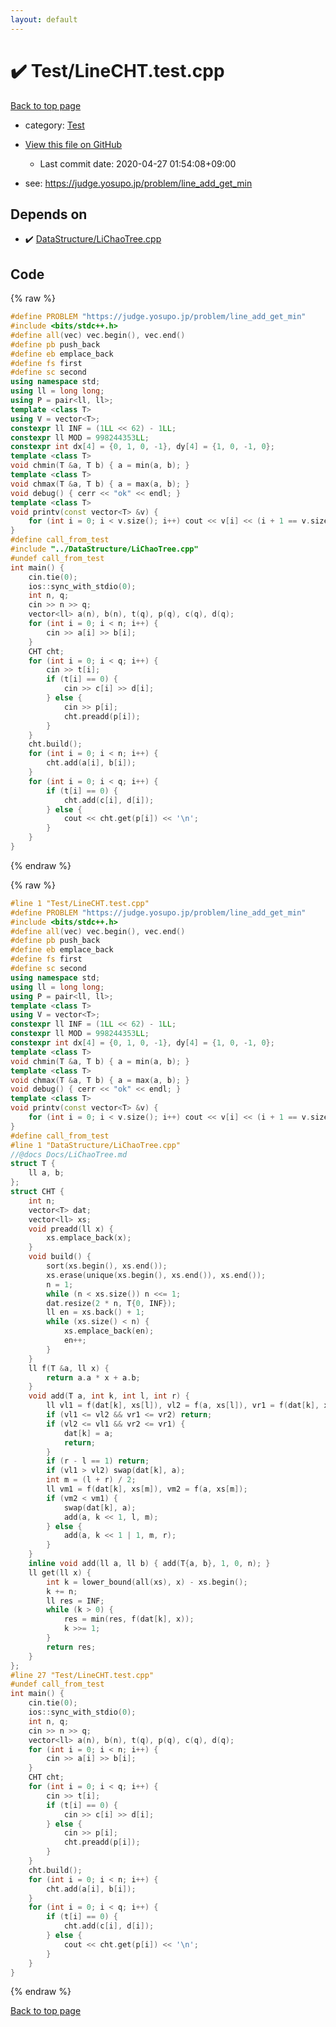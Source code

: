 ```yaml
---
layout: default
---
```


<!-- mathjax config similar to math.stackexchange -->
<script type="text/javascript" async
  src="https://cdnjs.cloudflare.com/ajax/libs/mathjax/2.7.5/MathJax.js?config=TeX-MML-AM_CHTML">
</script>
<script type="text/x-mathjax-config">
  MathJax.Hub.Config({
    TeX: { equationNumbers: { autoNumber: "AMS" }},
    tex2jax: {
      inlineMath: [ ['$','$'] ],
      processEscapes: true
    },
    "HTML-CSS": { matchFontHeight: false },
    displayAlign: "left",
    displayIndent: "2em"
  });
</script>

<script type="text/javascript" src="https://cdnjs.cloudflare.com/ajax/libs/jquery/3.4.1/jquery.min.js"></script>
<script src="https://cdn.jsdelivr.net/npm/jquery-balloon-js@1.1.2/jquery.balloon.min.js" integrity="sha256-ZEYs9VrgAeNuPvs15E39OsyOJaIkXEEt10fzxJ20+2I=" crossorigin="anonymous"></script>
<script type="text/javascript" src="../../assets/js/copy-button.js"></script>
<link rel="stylesheet" href="../../assets/css/copy-button.css" />


# :heavy_check_mark: Test/LineCHT.test.cpp

<a href="../../index.html">Back to top page</a>

* category: <a href="../../index.html#0cbc6611f5540bd0809a388dc95a615b">Test</a>
* <a href="{{ site.github.repository_url }}/blob/master/Test/LineCHT.test.cpp">View this file on GitHub</a>
    - Last commit date: 2020-04-27 01:54:08+09:00


* see: <a href="https://judge.yosupo.jp/problem/line_add_get_min">https://judge.yosupo.jp/problem/line_add_get_min</a>


## Depends on

* :heavy_check_mark: <a href="../../library/DataStructure/LiChaoTree.cpp.html">DataStructure/LiChaoTree.cpp</a>


## Code

<a id="unbundled"></a>
{% raw %}
```cpp
#define PROBLEM "https://judge.yosupo.jp/problem/line_add_get_min"
#include <bits/stdc++.h>
#define all(vec) vec.begin(), vec.end()
#define pb push_back
#define eb emplace_back
#define fs first
#define sc second
using namespace std;
using ll = long long;
using P = pair<ll, ll>;
template <class T>
using V = vector<T>;
constexpr ll INF = (1LL << 62) - 1LL;
constexpr ll MOD = 998244353LL;
constexpr int dx[4] = {0, 1, 0, -1}, dy[4] = {1, 0, -1, 0};
template <class T>
void chmin(T &a, T b) { a = min(a, b); }
template <class T>
void chmax(T &a, T b) { a = max(a, b); }
void debug() { cerr << "ok" << endl; }
template <class T>
void printv(const vector<T> &v) {
    for (int i = 0; i < v.size(); i++) cout << v[i] << (i + 1 == v.size() ? '\n' : ' ');
}
#define call_from_test
#include "../DataStructure/LiChaoTree.cpp"
#undef call_from_test
int main() {
    cin.tie(0);
    ios::sync_with_stdio(0);
    int n, q;
    cin >> n >> q;
    vector<ll> a(n), b(n), t(q), p(q), c(q), d(q);
    for (int i = 0; i < n; i++) {
        cin >> a[i] >> b[i];
    }
    CHT cht;
    for (int i = 0; i < q; i++) {
        cin >> t[i];
        if (t[i] == 0) {
            cin >> c[i] >> d[i];
        } else {
            cin >> p[i];
            cht.preadd(p[i]);
        }
    }
    cht.build();
    for (int i = 0; i < n; i++) {
        cht.add(a[i], b[i]);
    }
    for (int i = 0; i < q; i++) {
        if (t[i] == 0) {
            cht.add(c[i], d[i]);
        } else {
            cout << cht.get(p[i]) << '\n';
        }
    }
}
```
{% endraw %}

<a id="bundled"></a>
{% raw %}
```cpp
#line 1 "Test/LineCHT.test.cpp"
#define PROBLEM "https://judge.yosupo.jp/problem/line_add_get_min"
#include <bits/stdc++.h>
#define all(vec) vec.begin(), vec.end()
#define pb push_back
#define eb emplace_back
#define fs first
#define sc second
using namespace std;
using ll = long long;
using P = pair<ll, ll>;
template <class T>
using V = vector<T>;
constexpr ll INF = (1LL << 62) - 1LL;
constexpr ll MOD = 998244353LL;
constexpr int dx[4] = {0, 1, 0, -1}, dy[4] = {1, 0, -1, 0};
template <class T>
void chmin(T &a, T b) { a = min(a, b); }
template <class T>
void chmax(T &a, T b) { a = max(a, b); }
void debug() { cerr << "ok" << endl; }
template <class T>
void printv(const vector<T> &v) {
    for (int i = 0; i < v.size(); i++) cout << v[i] << (i + 1 == v.size() ? '\n' : ' ');
}
#define call_from_test
#line 1 "DataStructure/LiChaoTree.cpp"
//@docs Docs/LiChaoTree.md
struct T {
    ll a, b;
};
struct CHT {
    int n;
    vector<T> dat;
    vector<ll> xs;
    void preadd(ll x) {
        xs.emplace_back(x);
    }
    void build() {
        sort(xs.begin(), xs.end());
        xs.erase(unique(xs.begin(), xs.end()), xs.end());
        n = 1;
        while (n < xs.size()) n <<= 1;
        dat.resize(2 * n, T{0, INF});
        ll en = xs.back() + 1;
        while (xs.size() < n) {
            xs.emplace_back(en);
            en++;
        }
    }
    ll f(T &a, ll x) {
        return a.a * x + a.b;
    }
    void add(T a, int k, int l, int r) {
        ll vl1 = f(dat[k], xs[l]), vl2 = f(a, xs[l]), vr1 = f(dat[k], xs[r - 1]), vr2 = f(a, xs[r - 1]);
        if (vl1 <= vl2 && vr1 <= vr2) return;
        if (vl2 <= vl1 && vr2 <= vr1) {
            dat[k] = a;
            return;
        }
        if (r - l == 1) return;
        if (vl1 > vl2) swap(dat[k], a);
        int m = (l + r) / 2;
        ll vm1 = f(dat[k], xs[m]), vm2 = f(a, xs[m]);
        if (vm2 < vm1) {
            swap(dat[k], a);
            add(a, k << 1, l, m);
        } else {
            add(a, k << 1 | 1, m, r);
        }
    }
    inline void add(ll a, ll b) { add(T{a, b}, 1, 0, n); }
    ll get(ll x) {
        int k = lower_bound(all(xs), x) - xs.begin();
        k += n;
        ll res = INF;
        while (k > 0) {
            res = min(res, f(dat[k], x));
            k >>= 1;
        }
        return res;
    }
};
#line 27 "Test/LineCHT.test.cpp"
#undef call_from_test
int main() {
    cin.tie(0);
    ios::sync_with_stdio(0);
    int n, q;
    cin >> n >> q;
    vector<ll> a(n), b(n), t(q), p(q), c(q), d(q);
    for (int i = 0; i < n; i++) {
        cin >> a[i] >> b[i];
    }
    CHT cht;
    for (int i = 0; i < q; i++) {
        cin >> t[i];
        if (t[i] == 0) {
            cin >> c[i] >> d[i];
        } else {
            cin >> p[i];
            cht.preadd(p[i]);
        }
    }
    cht.build();
    for (int i = 0; i < n; i++) {
        cht.add(a[i], b[i]);
    }
    for (int i = 0; i < q; i++) {
        if (t[i] == 0) {
            cht.add(c[i], d[i]);
        } else {
            cout << cht.get(p[i]) << '\n';
        }
    }
}

```
{% endraw %}

<a href="../../index.html">Back to top page</a>

